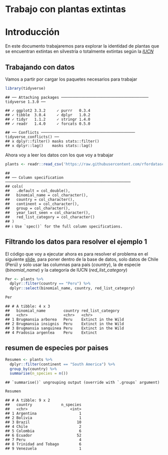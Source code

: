 Trabajo con plantas extintas
================

# Introducción

En este documento trabajaremos para explorar la identidad de plantas que
se encuentran extintas en silvestría o totalmente extintas según la
[*IUCN*](https://www.iucnredlist.org/)

## Trabajando con datos

Vamos a partir por cargar los paquetes necesarios para trabajar

``` r
library(tidyverse)
```

    ## ── Attaching packages ─────────────────────────────────────── tidyverse 1.3.0 ──

    ## ✓ ggplot2 3.3.2     ✓ purrr   0.3.4
    ## ✓ tibble  3.0.4     ✓ dplyr   1.0.2
    ## ✓ tidyr   1.1.2     ✓ stringr 1.4.0
    ## ✓ readr   1.4.0     ✓ forcats 0.5.0

    ## ── Conflicts ────────────────────────────────────────── tidyverse_conflicts() ──
    ## x dplyr::filter() masks stats::filter()
    ## x dplyr::lag()    masks stats::lag()

Ahora voy a leer los datos con los que voy a trabajar

``` r
plants <- readr::read_csv('https://raw.githubusercontent.com/rfordatascience/tidytuesday/master/data/2020/2020-08-18/plants.csv')
```

    ## 
    ## ── Column specification ────────────────────────────────────────────────────────
    ## cols(
    ##   .default = col_double(),
    ##   binomial_name = col_character(),
    ##   country = col_character(),
    ##   continent = col_character(),
    ##   group = col_character(),
    ##   year_last_seen = col_character(),
    ##   red_list_category = col_character()
    ## )
    ## ℹ Use `spec()` for the full column specifications.

## Filtrando los datos para resolver el ejemplo 1

El código que voy a ejecutar ahora es para resolver el problema en el
siguiente
[slide](https://derek-corcoran-barrios.github.io/CursoProgrPres/Clase2/Clase2InvestigacionReproducible.html#29),
para poner dentro de la base de datos, solo datos de Chile (Perú) y solo
usar las columnas para país (*country*), la de especie
(*binomial\_name*) y la categoría de IUCN (*red\_list\_category*)

``` r
Per <- plants %>% 
  dplyr::filter(country == "Peru") %>% 
  dplyr::select(binomial_name, country, red_list_category)

Per
```

    ## # A tibble: 4 x 3
    ##   binomial_name        country red_list_category  
    ##   <chr>                <chr>   <chr>              
    ## 1 Brugmansia arborea   Peru    Extinct in the Wild
    ## 2 Brugmansia insignis  Peru    Extinct in the Wild
    ## 3 Brugmansia sanguinea Peru    Extinct in the Wild
    ## 4 Pradosia argentea    Peru    Extinct

## resumen de especies por paises

``` r
Resumen <- plants %>%
  dplyr::filter(continent == "South America") %>% 
  group_by(country) %>% 
  summarise(n_species = n())
```

    ## `summarise()` ungrouping output (override with `.groups` argument)

``` r
Resumen
```

    ## # A tibble: 9 x 2
    ##   country             n_species
    ##   <chr>                   <int>
    ## 1 Argentina                   1
    ## 2 Bolivia                     1
    ## 3 Brazil                     10
    ## 4 Chile                       2
    ## 5 Colombia                    6
    ## 6 Ecuador                    52
    ## 7 Peru                        4
    ## 8 Trinidad and Tobago         6
    ## 9 Venezuela                   1
